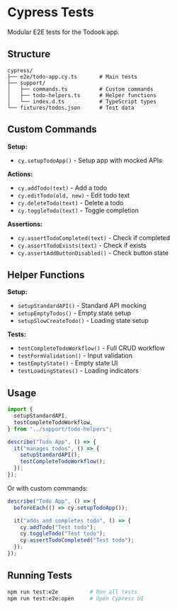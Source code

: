 # Cypress Tests

Modular E2E tests for the Todook app.

## Structure

```
cypress/
├── e2e/todo-app.cy.ts       # Main tests
├── support/
│   ├── commands.ts          # Custom commands
│   ├── todo-helpers.ts      # Helper functions
│   └── index.d.ts           # TypeScript types
└── fixtures/todos.json      # Test data
```

## Custom Commands

**Setup:**

- `cy.setupTodoApp()` - Setup app with mocked APIs

**Actions:**

- `cy.addTodo(text)` - Add a todo
- `cy.editTodo(old, new)` - Edit todo text
- `cy.deleteTodo(text)` - Delete a todo
- `cy.toggleTodo(text)` - Toggle completion

**Assertions:**

- `cy.assertTodoCompleted(text)` - Check if completed
- `cy.assertTodoExists(text)` - Check if exists
- `cy.assertAddButtonDisabled()` - Check button state

## Helper Functions

**Setup:**

- `setupStandardAPI()` - Standard API mocking
- `setupEmptyTodos()` - Empty state setup
- `setupSlowCreateTodo()` - Loading state setup

**Tests:**

- `testCompleteTodoWorkflow()` - Full CRUD workflow
- `testFormValidation()` - Input validation
- `testEmptyState()` - Empty state UI
- `testLoadingStates()` - Loading indicators

## Usage

```typescript
import {
  setupStandardAPI,
  testCompleteTodoWorkflow,
} from "../support/todo-helpers";

describe("Todo App", () => {
  it("manages todos", () => {
    setupStandardAPI();
    testCompleteTodoWorkflow();
  });
});
```

Or with custom commands:

```typescript
describe("Todo App", () => {
  beforeEach(() => cy.setupTodoApp());

  it("adds and completes todo", () => {
    cy.addTodo("Test todo");
    cy.toggleTodo("Test todo");
    cy.assertTodoCompleted("Test todo");
  });
});
```

## Running Tests

```bash
npm run test:e2e          # Run all tests
npm run test:e2e:open     # Open Cypress UI
```
